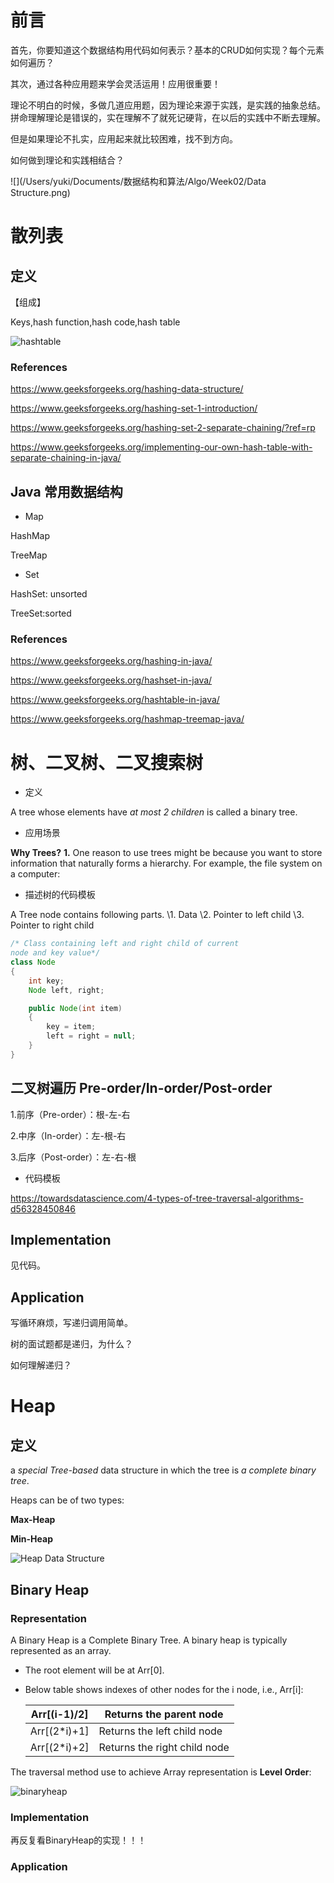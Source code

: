 # 前言



首先，你要知道这个数据结构用代码如何表示？基本的CRUD如何实现？每个元素如何遍历？

其次，通过各种应用题来学会灵活运用！应用很重要！

理论不明白的时候，多做几道应用题，因为理论来源于实践，是实践的抽象总结。拼命理解理论是错误的，实在理解不了就死记硬背，在以后的实践中不断去理解。

但是如果理论不扎实，应用起来就比较困难，找不到方向。

如何做到理论和实践相结合？

![](/Users/yuki/Documents/数据结构和算法/Algo/Week02/Data Structure.png)



# 散列表



## 定义

【组成】

Keys,hash function,hash code,hash table

![hashtable](https://upload.wikimedia.org/wikipedia/commons/thumb/7/7d/Hash_table_3_1_1_0_1_0_0_SP.svg/630px-Hash_table_3_1_1_0_1_0_0_SP.svg.png)

### References

https://www.geeksforgeeks.org/hashing-data-structure/

https://www.geeksforgeeks.org/hashing-set-1-introduction/

https://www.geeksforgeeks.org/hashing-set-2-separate-chaining/?ref=rp

https://www.geeksforgeeks.org/implementing-our-own-hash-table-with-separate-chaining-in-java/



## Java 常用数据结构

+ Map

HashMap

TreeMap



+ Set

HashSet: unsorted

TreeSet:sorted



### References

https://www.geeksforgeeks.org/hashing-in-java/

https://www.geeksforgeeks.org/hashset-in-java/

https://www.geeksforgeeks.org/hashtable-in-java/

https://www.geeksforgeeks.org/hashmap-treemap-java/



# 树、二叉树、二叉搜索树

+ 定义

A tree whose elements have *at most 2 children* is called a binary tree.



+ 应用场景

**Why Trees?**
**1.** One reason to use trees might be because you want to store information that naturally forms a hierarchy. For example, the file system on a computer:





+ 描述树的代码模板

A Tree node contains following parts.
\1. Data
\2. Pointer to left child
\3. Pointer to right child

```java
/* Class containing left and right child of current 
node and key value*/
class Node 
{ 
	int key; 
	Node left, right; 

	public Node(int item) 
	{ 
		key = item; 
		left = right = null; 
	} 
} 

```





## 二叉树遍历 Pre-order/In-order/Post-order

1.前序（Pre-order）：根-左-右 

2.中序（In-order）：左-根-右 

3.后序（Post-order）：左-右-根



+ 代码模板

https://towardsdatascience.com/4-types-of-tree-traversal-algorithms-d56328450846







## Implementation

见代码。

## Application



写循环麻烦，写递归调用简单。



树的面试题都是递归，为什么？

如何理解递归？





# Heap



## 定义

a *special Tree-based* data structure in which the tree is *a complete binary tree*.

Heaps can be of two types:

**Max-Heap**

**Min-Heap**

![Heap Data Structure](https://www.geeksforgeeks.org/wp-content/uploads/MinHeapAndMaxHeap.png)



## Binary Heap



### Representation



A Binary Heap is a Complete Binary Tree. A binary heap is typically represented as an array.

- The root element will be at Arr[0].

- Below table shows indexes of other nodes for the i node, i.e., Arr[i]:

  | Arr[(i-1)/2] | Returns the parent node      |
  | ------------ | ---------------------------- |
  | Arr[(2*i)+1] | Returns the left child node  |
  | Arr[(2*i)+2] | Returns the right child node |



The traversal method use to achieve Array representation is **Level Order**:

![binaryheap](https://www.geeksforgeeks.org/wp-content/uploads/binaryheap.png)

### Implementation

再反复看BinaryHeap的实现！！！



### Application